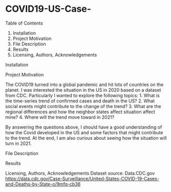 # COVID19-US-Case-

Table of Contents
1. Installation
2. Project Motivation
3. File Description
4. Results
5. Licensing, Authors, Acknowledgements

Installation

Project Motivation

The COVID19 turned into a global pandemic and hit lots of countries on the planet. I was interested the situation in the US in 2020 based on a dataset from CDC.
Particularly I wanted to explore the following topics:
    1. What is the time-series trend of confirmed cases and death in the US?
    2. What social events might contribute to the change of the trend?
    3. What are the regional differences and how the neighbor states affect situation affect mine? 
    4. Where will the trend move toward in 2021?

By answering the questions above, I should have a good understanding of how the Covid developed in the US and some factors that might contribute to the trend.
At the end, I am also curious about seeing how the situation will turn in 2021. 

File Description

Results

Licensing, Authors, Acknowledgements
Dataset source: Data.CDC.gov
https://data.cdc.gov/Case-Surveillance/United-States-COVID-19-Cases-and-Deaths-by-State-o/9mfq-cb36

